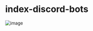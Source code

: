 # index-discord-bots
![image](https://user-images.githubusercontent.com/45053256/126207114-08bbbf2d-abc9-46a5-969e-faa2924f825c.png)
